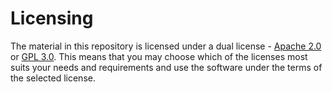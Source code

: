 # Licensing

The material in this repository is licensed under a dual license - [Apache 2.0](./LICENSE.AL) or [GPL 3.0](./LICENSE.GPL). This means that you may choose which of the licenses most suits your needs and requirements and use the software under the terms of the selected license.
